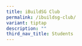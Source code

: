 ```yaml
---
title: iBuildSG Club
permalink: /ibuildsg-club/
variant: tiptap
description: ""
third_nav_title: Students
---
```

<p></p>